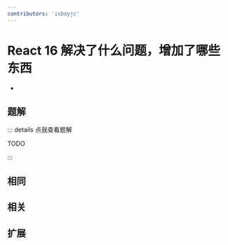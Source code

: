 ```yaml
---
contributors: 'isboyjc'
---
```


# React 16 解决了什么问题，增加了哪些东西

- 



## 题解

::: details 点我查看题解

  TODO

:::



## 相同


## 相关


## 扩展

